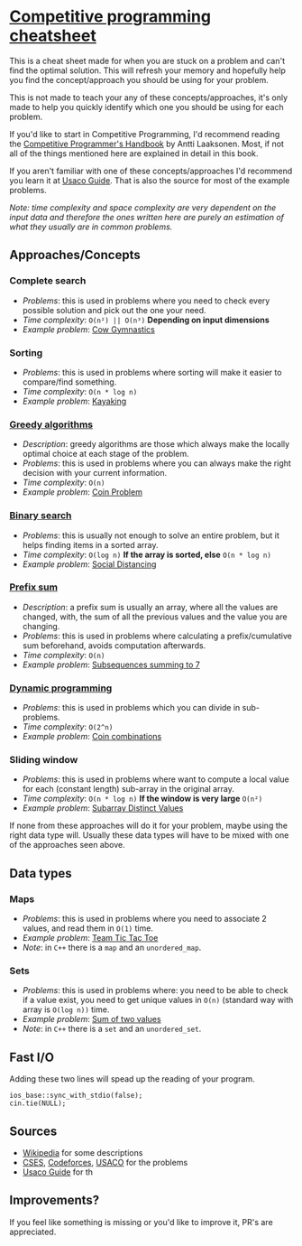 # [Competitive programming cheatsheet](https://jonny-exe.github.io/competitive-programming-cheatsheet)

This is a cheat sheet made for when you are stuck on a problem and can't find the optimal solution. This will refresh your memory and hopefully help you find the concept/approach you should be using for your problem.

This is not made to teach your any of these concepts/approaches, it's only made to help you quickly identify which one you should be using for each problem.

If you'd like to start in Competitive Programming, I'd recommend reading the [Competitive Programmer's Handbook](https://cses.fi/book/book.pdf) by Antti Laaksonen. Most, if not all of the things mentioned here are explained in detail in this book.

If you aren't familiar with one of these concepts/approaches I'd recommend you learn it at [Usaco Guide](https://usaco.guide/). That is also the source for most of the example problems.


_Note: time complexity and space complexity are very dependent on the input data and therefore the ones written here are purely an estimation of what they usually are in common problems._

## Approaches/Concepts

### Complete search
 - _Problems_: this is used in problems where you need to check every possible solution and pick out the one your need.
 - _Time complexity_: `O(n²) || O(n³)` **Depending on input dimensions**
 - _Example problem_:  [Cow Gymnastics](http://www.usaco.org/index.php?page=viewproblem2&cpid=963)

### Sorting
 - _Problems_: this is used in problems where sorting will make it easier to compare/find something.
 - _Time complexity_: `O(n * log n)`
 - _Example problem_:  [Kayaking](https://codeforces.com/contest/863/problem/B)

### [Greedy algorithms](https://en.wikipedia.org/wiki/Greedy_algorithm)
 - _Description_: greedy algorithms are those which always make the locally optimal choice at each stage of the problem.
 - _Problems_: this is used in problems where you can always make the right decision with your current information.
 - _Time complexity_: `O(n)`
 - _Example problem_:  [Coin Problem](https://cses.fi/problemset/task/1630)

### [Binary search](https://en.wikipedia.org/wiki/Binary_search_algorithm)
 - _Problems_: this is usually not enough to solve an entire problem, but it helps finding items in a sorted array.
 - _Time complexity_: `O(log n)` **If the array is sorted, else** `O(n * log n)`
 - _Example problem_: [Social Distancing](http://www.usaco.org/index.php?page=viewproblem2&cpid=1038)

### [Prefix sum](https://en.wikipedia.org/wiki/Prefix_sum)
 - _Description_: a prefix sum is usually an array, where all the values are changed, with, the sum of all the previous values and the value you are changing.
 - _Problems_: this is used in problems where calculating a prefix/cumulative sum beforehand, avoids computation afterwards.
 - _Time complexity_: `O(n)`
 - _Example problem_: [Subsequences summing to 7](http://www.usaco.org/index.php?page=viewproblem2&cpid=595)

### [Dynamic programming](https://en.wikipedia.org/wiki/Dynamic_programming)
 - _Problems_: this is used in problems which you can divide in sub-problems. 
 - _Time complexity_: `O(2^n)`
 - _Example problem_: [Coin combinations](https://cses.fi/problemset/task/1635/)

### Sliding window
 - _Problems_: this is used in problems where want to compute a local value for each (constant length) sub-array in the original array.
 - _Time complexity_: `O(n * log n)` **If the window is very large** `O(n²)`
 - _Example problem_: [Subarray Distinct Values](https://cses.fi/problemset/task/2428)

If none from these approaches will do it for your problem, maybe using the right  data type will. Usually these data types will have to be mixed with one of the approaches seen above.

## Data types

### Maps
 - _Problems_: this is used in problems where you need to associate 2 values, and read them in `O(1)` time.
 - _Example problem_: [Team Tic Tac Toe](http://www.usaco.org/index.php?page=viewproblem2&cpid=831)
 - _Note_: in `C++` there is a `map` and an `unordered_map`.

### Sets
 - _Problems_: this is used in problems where: you need to be able to check if a value exist, you need to get unique values in `O(n)` (standard way with array is `O(log n))` time.
 -  _Example problem_: [Sum of two values](https://cses.fi/problemset/task/1640)
 - _Note_: in `C++` there is a `set` and an `unordered_set`.
 
## Fast I/O
Adding these two lines will spead up the reading of your program.
```
ios_base::sync_with_stdio(false);
cin.tie(NULL);
```

## Sources
 - [Wikipedia](https://wikipedia.org) for some descriptions
 - [CSES](https://cses.fi), [Codeforces](https://codeforces.com), [USACO](http://usaco.org) for the problems
 - [Usaco Guide](https://usaco.guide) for th

## Improvements?
If you feel like something is missing or you'd like to improve it, PR's are appreciated.
